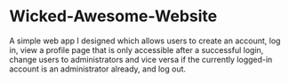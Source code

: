 # Wicked-Awesome-Website
A simple web app I designed which allows users to create an account, log in, view a profile page that is only accessible after a successful login, change users to administrators and vice versa if the currently logged-in account is an administrator already, and log out.

